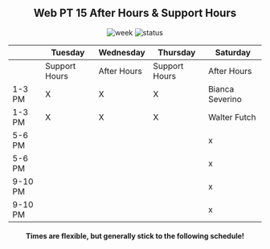 <center>

## Web PT 15 After Hours & Support Hours

![week](https://img.shields.io/badge/week-1%2F13%20--%2011%2F19-blueviolet)
![status](https://img.shields.io/badge/status-covered-success)

|   | Tuesday  |  Wednesday | Thursday| Saturday|
|---|---|---|---|---|
|   | Support Hours  | After Hours  | Support Hours  | After Hours  |   |
| 1-3 PM  |  X | X |X  |  Bianca Severino |   |   |
| 1-3 PM  | X  |  X |  X | Walter Futch  |   |
| 5-6 PM  |   |   |   |  x |   |
| 5-6 PM  |   |   |   |  x |   |
|  9-10 PM |   |   |   | x  |   |
|  9-10 PM |   |   |   | x




#### Times are flexible, but generally stick to the following schedule!


</center>
